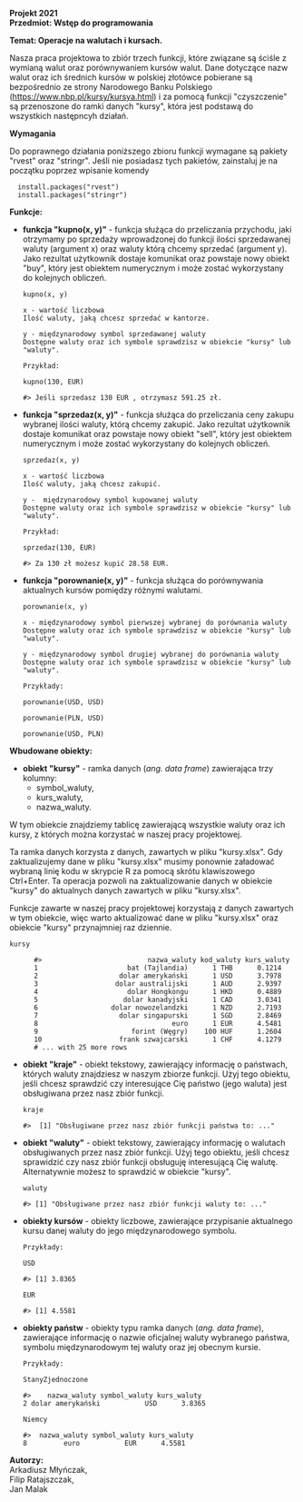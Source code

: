 <b>Projekt 2021<br>
Przedmiot: Wstęp do programowania <br>

Temat: Operacje na walutach i kursach. </b><br>

Nasza praca projektowa to zbiór trzech funkcji, które związane są ściśle z wymianą walut oraz porównywaniem kursów walut. Dane dotyczące nazw walut oraz ich średnich kursów w polskiej złotówce pobierane są bezpośrednio ze strony Narodowego Banku Polskiego (https://www.nbp.pl/kursy/kursya.html) i za pomocą funkcji "czyszczenie" są przenoszone do ramki danych "kursy", która jest podstawą do wszystkich następncyh działań. 

<b>Wymagania</b>

Do poprawnego działania poniższego zbioru funkcji wymagane są pakiety "rvest" oraz "stringr". Jeśli nie posiadasz tych pakietów, zainstaluj je na początku poprzez wpisanie komendy 
          
      install.packages("rvest")
      install.packages("stringr")

<b>Funkcje:</b>

- <b>funkcja "kupno(x, y)"</b> - funkcja służąca do przeliczania przychodu, jaki otrzymamy po sprzedaży wprowadzonej do funkcji ilości sprzedawanej waluty (argument x) oraz waluty którą chcemy sprzedać (argument y). Jako rezultat użytkownik dostaje komunikat oraz powstaje nowy obiekt "buy", który jest obiektem numerycznym i może zostać wykorzystany do kolejnych obliczeń.  <br>

      kupno(x, y)
      
      x - wartość liczbowa
      Ilość waluty, jaką chcesz sprzedać w kantorze.
      
      y - międzynarodowy symbol sprzedawanej waluty
      Dostępne waluty oraz ich symbole sprawdzisz w obiekcie "kursy" lub "waluty".
      
      Przykład:
          
      kupno(130, EUR)
      
      #> Jeśli sprzedasz 130 EUR , otrzymasz 591.25 zł.
      
- <b>funkcja "sprzedaz(x, y)"</b> - funkcja służąca do przeliczania ceny zakupu wybranej ilości waluty, którą chcemy zakupić. Jako rezultat użytkownik dostaje komunikat oraz powstaje nowy obiekt "sell", który jest obiektem numerycznym i może zostać wykorzystany do kolejnych obliczeń. <br>

      sprzedaz(x, y)
      
      x - wartość liczbowa
      Ilość waluty, jaką chcesz zakupić.
      
      y -  międzynarodowy symbol kupowanej waluty
      Dostępne waluty oraz ich symbole sprawdzisz w obiekcie "kursy" lub "waluty".
      
      Przykład:  
          
      sprzedaz(130, EUR) 
      
      #> Za 130 zł możesz kupić 28.58 EUR.
      
- <b>funkcja "porownanie(x, y)"</b> - funkcja służąca do porównywania aktualnych kursów pomiędzy różnymi walutami. <br>
      
      porownanie(x, y)
      
      x - międzynarodowy symbol pierwszej wybranej do porównania waluty
      Dostępne waluty oraz ich symbole sprawdzisz w obiekcie "kursy" lub "waluty".
      
      y - międzynarodowy symbol drugiej wybranej do porównania waluty
      Dostępne waluty oraz ich symbole sprawdzisz w obiekcie "kursy" lub "waluty".
      
      Przykłady:
      
      porownanie(USD, USD) 
          
      porownanie(PLN, USD)
          
      porownanie(USD, PLN)

<b>Wbudowane obiekty:</b><br>

- <b>obiekt "kursy"</b> - ramka danych (<i>ang. data frame</i>) zawierająca trzy kolumny:<br>
  - symbol_waluty,<br>
  - kurs_waluty,<br>
  - nazwa_waluty.<br>
  
W tym obiekcie znajdziemy tablicę zawierającą wszystkie waluty oraz ich kursy, z których można korzystać w naszej pracy projektowej.<br>

Ta ramka danych korzysta z danych, zawartych w pliku "kursy.xlsx". Gdy zaktualizujemy dane w pliku "kursy.xlsx" musimy ponownie załadować wybraną linię kodu w skrypcie R za pomocą skrótu klawiszowego Ctrl+Enter. Ta operacja pozwoli na zaktualizowanie danych w obiekcie "kursy" do aktualnych danych zawartych w pliku "kursy.xlsx". <br>

Funkcje zawarte w naszej pracy projektowej korzystają z danych zawartych w tym obiekcie, więc warto aktualizować dane w pliku "kursy.xlsx" oraz obiekcie "kursy" przynajmniej raz dziennie. <br>

    kursy
    
          #>                          nazwa_waluty kod_waluty kurs_waluty
          1                      bat (Tajlandia)      1 THB      0.1214
          2                    dolar amerykański      1 USD      3.7978
          3                   dolar australijski      1 AUD      2.9397
          4                      dolar Hongkongu      1 HKD      0.4889
          5                     dolar kanadyjski      1 CAD      3.0341
          6                  dolar nowozelandzki      1 NZD      2.7193
          7                    dolar singapurski      1 SGD      2.8469
          8                                 euro      1 EUR      4.5481
          9                       forint (Węgry)    100 HUF      1.2604
          10                   frank szwajcarski      1 CHF      4.1279
          # ... with 25 more rows
      
- <b>obiekt "kraje"</b> - obiekt tekstowy, zawierający informację o państwach, których waluty znajdziesz w naszym zbiorze funkcji.  Użyj tego obiektu, jeśli chcesz sprawdzić czy interesujące Cię państwo (jego waluta) jest obsługiwana przez nasz zbiór funkcji. <br>
      
      kraje
    
      #>  [1] "Obsługiwane przez nasz zbiór funkcji państwa to: ..."

- <b>obiekt "waluty"</b> - obiekt tekstowy, zawierający informację o walutach obsługiwanych przez nasz zbiór funkcji. Użyj tego obiektu, jeśli chcesz sprawidzić czy nasz zbiór funkcji obsługuję interesującą Cię walutę. Alternatywnie możesz to sprawdzić w obiekcie "kursy". <br>

      waluty
      
      #> [1] "Obsługiwane przez nasz zbiór funkcji waluty to: ..."

- <b>obiekty kursów</b> - obiekty liczbowe, zawierające przypisanie aktualnego kursu danej waluty do jego międzynarodowego symbolu. <br>

      Przykłady:
      
      USD 
      
      #> [1] 3.8365
      
      EUR
      
      #> [1] 4.5581

- <b>obiekty państw</b> - obiekty typu ramka danych (<i>ang. data frame</i>), zawierające informację o nazwie oficjalnej waluty wybranego państwa, symbolu międzynarodowym tej waluty oraz jej obecnym kursie. <br>

      Przykłady:
      
      StanyZjednoczone
      
      #>    nazwa_waluty symbol_waluty kurs_waluty
      2 dolar amerykański           USD      3.8365
      
      Niemcy
      
      #>  nazwa_waluty symbol_waluty kurs_waluty
      8         euro           EUR      4.5581

<b>Autorzy: </b><br>
Arkadiusz Młyńczak, <br>
Filip Ratajszczak, <br>
Jan Malak <br>
